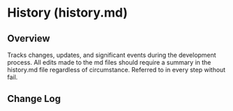 # History (history.md)

## Overview

Tracks changes, updates, and significant events during the development process. All edits made to the md files should require a summary in the history.md file regardless of circumstance. Referred to in every step without fail.

## Change Log

